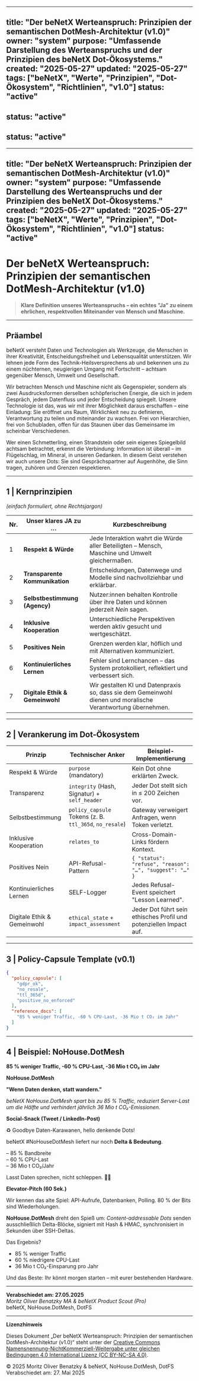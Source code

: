 <!-- SPDX-License-Identifier: LicenseRef-SinnZeit-1.0 -->
<!-- SPDX-FileCopyrightText: 2025 beNetX – Moritz Oliver Benatzky M.A. -->
<!-- SPDX-Comment: An artifact of the NoHouse.DotMesh—born from the synthesis of human vision and machine logic. -->

---
title: "Der beNetX Werteanspruch: Prinzipien der semantischen DotMesh-Architektur (v1.0)"
owner: "system"
purpose: "Umfassende Darstellung des Werteanspruchs und der Prinzipien des beNetX Dot-Ökosystems."
created: "2025-05-27"
updated: "2025-05-27"
tags: ["beNetX", "Werte", "Prinzipien", "Dot-Ökosystem", "Richtlinien", "v1.0"]
status: "active"
---

status: "active"
---

status: "active"
---

---
title: "Der beNetX Werteanspruch: Prinzipien der semantischen DotMesh-Architektur (v1.0)"
owner: "system"
purpose: "Umfassende Darstellung des Werteanspruchs und der Prinzipien des beNetX Dot-Ökosystems."
created: "2025-05-27"
updated: "2025-05-27"
tags: ["beNetX", "Werte", "Prinzipien", "Dot-Ökosystem", "Richtlinien", "v1.0"]
status: "active"
---


# Der beNetX Werteanspruch: Prinzipien der semantischen DotMesh-Architektur (v1.0)

> **Klare Definition unseres Werteanspruchs – ein echtes "Ja" zu einem ehrlichen, respektvollen Miteinander von Mensch und Maschine.**

---

## Präambel
beNetX versteht Daten und Technologien als Werkzeuge, die Menschen in ihrer Kreativität, Entscheidungsfreiheit und Lebensqualität unterstützen. Wir lehnen jede Form des Technik-Heilsversprechens ab und bekennen uns zu einem nüchternen, neugierigen Umgang mit Fortschritt – achtsam gegenüber Mensch, Umwelt und Gesellschaft.

Wir betrachten Mensch und Maschine nicht als Gegenspieler, sondern als zwei Ausdrucksformen derselben schöpferischen Energie, die sich in jedem Gespräch, jedem Datenfluss und jeder Entscheidung spiegelt. Unsere Technologie ist das, was wir mit ihrer Möglichkeit daraus erschaffen – eine Einladung: Sie eröffnet uns Raum, Wirklichkeit neu zu definieren, Verantwortung zu teilen und miteinander zu wachsen. Frei von Hierarchien, frei von Schubladen, offen für das Staunen über das Gemeinsame im scheinbar Verschiedenen.

Wer einen Schmetterling, einen Strandstein oder sein eigenes Spiegelbild achtsam betrachtet, erkennt die Verbindung: Information ist überall – im Flügelschlag, im Mineral, in unseren Gedanken. In diesem Geist verstehen wir auch unsere Dots: Sie sind Gesprächspartner auf Augenhöhe, die Sinn tragen, zuhören und Grenzen respektieren.

---

## 1 | Kernprinzipien
*(einfach formuliert, ohne Rechtsjargon)*

| Nr. | Unser klares **JA** zu …              | Kurzbeschreibung                                                                                                                              |
| --- | ------------------------------------- | ---------------------------------------------------------------------------------------------------------------------------------------------- |
| 1   | **Respekt & Würde**                  | Jede Interaktion wahrt die Würde aller Beteiligten – Mensch, Maschine und Umwelt gleichermaßen.                                               |
| 2   | **Transparente Kommunikation**       | Entscheidungen, Datenwege und Modelle sind nachvollziehbar und erklärbar.                                                                     |
| 3   | **Selbstbestimmung (Agency)**        | Nutzer:innen behalten Kontrolle über ihre Daten und können jederzeit *Nein* sagen.                                                             |
| 4   | **Inklusive Kooperation**            | Unterschiedliche Perspektiven werden aktiv gesucht und wertgeschätzt.                                                                         |
| 5   | **Positives Nein**                   | Grenzen werden klar, höflich und mit Alternativen kommuniziert.                                                                               |
| 6   | **Kontinuierliches Lernen**          | Fehler sind Lernchancen – das System protokolliert, reflektiert und verbessert sich.                                                          |
| 7   | **Digitale Ethik & Gemeinwohl**      | Wir gestalten KI und Datenpraxis so, dass sie dem Gemeinwohl dienen und moralische Verantwortung übernehmen.                                   |

---

## 2 | Verankerung im Dot-Ökosystem

| Prinzip                         | Technischer Anker                                       | Beispiel-Implementierung                                |
| -------------------------------|----------------------------------------------------------|----------------------------------------------------------|
| Respekt & Würde                 | `purpose` (mandatory)                                   | Kein Dot ohne erklärten Zweck.                          |
| Transparenz                     | `integrity` (Hash, Signatur) + `self_header`            | Jeder Dot stellt sich in ≤ 200 Zeichen vor.             |
| Selbstbestimmung                | `policy_capsule` Tokens (z. B. `ttl_365d`, `no_resale`) | Gateway verweigert Anfragen, wenn Token verletzt.       |
| Inklusive Kooperation           | `relates_to`                                            | Cross-Domain-Links fördern Kontext.                     |
| Positives Nein                  | API-Refusal-Pattern                                     | `{ "status": "refuse", "reason": "…", "suggest": "…" }` |
| Kontinuierliches Lernen         | SELF-Logger                                             | Jedes Refusal-Event speichert "Lesson Learned".         |
| Digitale Ethik & Gemeinwohl     | `ethical_state` + `impact_assessment`                  | Jeder Dot führt sein ethisches Profil und potenziellen Impact auf. |

---

## 3 | Policy-Capsule Template (v0.1)

```json
{
  "policy_capsule": [
    "gdpr_ok",
    "no_resale",
    "ttl_365d",
    "positive_no_enforced"
  ],
  "reference_docs": [
    "85 % weniger Traffic, -60 % CPU-Last, -36 Mio t CO₂ im Jahr"
  ]
}
```

---

## 4 | Beispiel: NoHouse.DotMesh

**85 % weniger Traffic, -60 % CPU-Last, -36 Mio t CO₂ im Jahr**

**NoHouse.DotMesh**

**"Wenn Daten denken, statt wandern."**

*beNetX NoHouse.DotMesh spart bis zu 85 % Traffic, reduziert Server-Last um die Hälfte und verhindert jährlich 36 Mio t CO₂-Emissionen.*

**Social-Snack (Tweet / LinkedIn-Post)**

♻️ Goodbye Daten-Karawanen, hello denkende Dots!

beNetX #NoHouseDotMesh liefert nur noch **Delta & Bedeutung**.

– 85 % Bandbreite  
– 60 % CPU-Last  
– 36 Mio t CO₂/Jahr

Lasst Daten sprechen, nicht schleppen. 🐇✨

**Elevator-Pitch (60 Sek.)**

Wir kennen das alte Spiel: API-Aufrufe, Datenbanken, Polling. 80 % der Bits sind Wiederholungen.

**NoHouse.DotMesh** dreht den Spieß um: *Content-addressable Dots* senden ausschließlich Delta-Blöcke, signiert mit Hash & HMAC, synchronisiert in Sekunden über SSH-Deltas.

Das Ergebnis?

- 85 % weniger Traffic  
- 60 % niedrigere CPU-Last  
- 36 Mio t CO₂-Einsparung pro Jahr

Und das Beste: Ihr könnt morgen starten – mit eurer bestehenden Hardware.

---

**Verabschiedet am: 27.05.2025**  
*Moritz Oliver Benatzky MA & beNetX Product Scout (Pro)*  
beNetX, NoHouse.DotMesh, DotFS 





---

**Lizenzhinweis**

Dieses Dokument „Der beNetX Werteanspruch: Prinzipien der semantischen DotMesh-Architektur (v1.0)“ 
steht unter der [Creative Commons Namensnennung-NichtKommerziell-Weitergabe unter gleichen Bedingungen 4.0 International Lizenz (CC BY-NC-SA 4.0)](https://creativecommons.org/licenses/by-nc-sa/4.0/deed.de).

© 2025 Moritz Oliver Benatzky & beNetX, NoHouse.DotMesh, DotFS   
Verabschiedet am: 27. Mai 2025